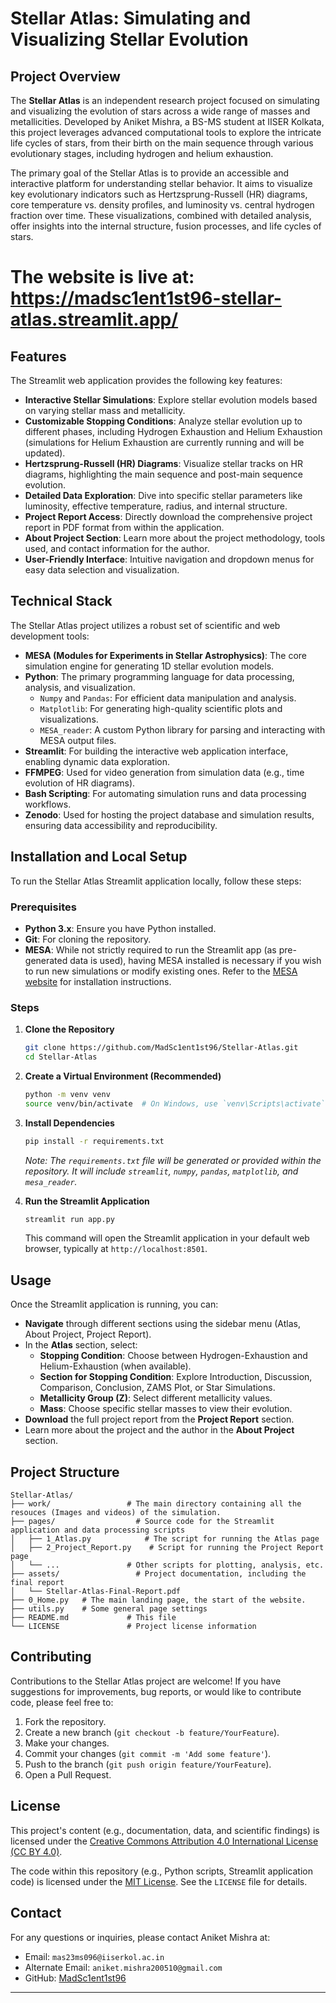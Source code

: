 # Stellar Atlas: Simulating and Visualizing Stellar Evolution

## Project Overview

The **Stellar Atlas** is an independent research project focused on simulating and visualizing the evolution of stars across a wide range of masses and metallicities. Developed by Aniket Mishra, a BS-MS student at IISER Kolkata, this project leverages advanced computational tools to explore the intricate life cycles of stars, from their birth on the main sequence through various evolutionary stages, including hydrogen and helium exhaustion.

The primary goal of the Stellar Atlas is to provide an accessible and interactive platform for understanding stellar behavior. It aims to visualize key evolutionary indicators such as Hertzsprung-Russell (HR) diagrams, core temperature vs. density profiles, and luminosity vs. central hydrogen fraction over time. These visualizations, combined with detailed analysis, offer insights into the internal structure, fusion processes, and life cycles of stars.

# The website is live at: https://madsc1ent1st96-stellar-atlas.streamlit.app/

## Features

The Streamlit web application provides the following key features:

*   **Interactive Stellar Simulations**: Explore stellar evolution models based on varying stellar mass and metallicity.
*   **Customizable Stopping Conditions**: Analyze stellar evolution up to different phases, including Hydrogen Exhaustion and Helium Exhaustion (simulations for Helium Exhaustion are currently running and will be updated).
*   **Hertzsprung-Russell (HR) Diagrams**: Visualize stellar tracks on HR diagrams, highlighting the main sequence and post-main sequence evolution.
*   **Detailed Data Exploration**: Dive into specific stellar parameters like luminosity, effective temperature, radius, and internal structure.
*   **Project Report Access**: Directly download the comprehensive project report in PDF format from within the application.
*   **About Project Section**: Learn more about the project methodology, tools used, and contact information for the author.
*   **User-Friendly Interface**: Intuitive navigation and dropdown menus for easy data selection and visualization.

## Technical Stack

The Stellar Atlas project utilizes a robust set of scientific and web development tools:

*   **MESA (Modules for Experiments in Stellar Astrophysics)**: The core simulation engine for generating 1D stellar evolution models.
*   **Python**: The primary programming language for data processing, analysis, and visualization.
    *   `Numpy` and `Pandas`: For efficient data manipulation and analysis.
    *   `Matplotlib`: For generating high-quality scientific plots and visualizations.
    *   `MESA_reader`: A custom Python library for parsing and interacting with MESA output files.
*   **Streamlit**: For building the interactive web application interface, enabling dynamic data exploration.
*   **FFMPEG**: Used for video generation from simulation data (e.g., time evolution of HR diagrams).
*   **Bash Scripting**: For automating simulation runs and data processing workflows.
*   **Zenodo**: Used for hosting the project database and simulation results, ensuring data accessibility and reproducibility.

## Installation and Local Setup

To run the Stellar Atlas Streamlit application locally, follow these steps:

### Prerequisites

*   **Python 3.x**: Ensure you have Python installed.
*   **Git**: For cloning the repository.
*   **MESA**: While not strictly required to run the Streamlit app (as pre-generated data is used), having MESA installed is necessary if you wish to run new simulations or modify existing ones. Refer to the [MESA website](http://mesa.sourceforge.net/) for installation instructions.

### Steps

1.  **Clone the Repository**

    ```bash
    git clone https://github.com/MadSc1ent1st96/Stellar-Atlas.git
    cd Stellar-Atlas
    ```

2.  **Create a Virtual Environment (Recommended)**

    ```bash
    python -m venv venv
    source venv/bin/activate  # On Windows, use `venv\Scripts\activate`
    ```

3.  **Install Dependencies**

    ```bash
    pip install -r requirements.txt
    ```

    *Note: The `requirements.txt` file will be generated or provided within the repository. It will include `streamlit`, `numpy`, `pandas`, `matplotlib`, and `mesa_reader`.*

4.  **Run the Streamlit Application**

    ```bash
    streamlit run app.py
    ```

    This command will open the Streamlit application in your default web browser, typically at `http://localhost:8501`.

## Usage

Once the Streamlit application is running, you can:

*   **Navigate** through different sections using the sidebar menu (Atlas, About Project, Project Report).
*   In the **Atlas** section, select:
    *   **Stopping Condition**: Choose between Hydrogen-Exhaustion and Helium-Exhaustion (when available).
    *   **Section for Stopping Condition**: Explore Introduction, Discussion, Comparison, Conclusion, ZAMS Plot, or Star Simulations.
    *   **Metallicity Group (Z)**: Select different metallicity values.
    *   **Mass**: Choose specific stellar masses to view their evolution.
*   **Download** the full project report from the **Project Report** section.
*   Learn more about the project and the author in the **About Project** section.

## Project Structure

```
Stellar-Atlas/
├── work/                 # The main directory containing all the resouces (Images and videos) of the simulation.
├── pages/                  # Source code for the Streamlit application and data processing scripts
│   ├── 1_Atlas.py            # The script for running the Atlas page
│   ├── 2_Project_Report.py    # Script for running the Project Report page
│   └── ...               # Other scripts for plotting, analysis, etc.
├── assets/                 # Project documentation, including the final report
│   └── Stellar-Atlas-Final-Report.pdf
├── 0_Home.py   # The main landing page, the start of the website.
├── utils.py    # Some general page settings
├── README.md             # This file
└── LICENSE               # Project license information
```

## Contributing

Contributions to the Stellar Atlas project are welcome! If you have suggestions for improvements, bug reports, or would like to contribute code, please feel free to:

1.  Fork the repository.
2.  Create a new branch (`git checkout -b feature/YourFeature`).
3.  Make your changes.
4.  Commit your changes (`git commit -m 'Add some feature'`).
5.  Push to the branch (`git push origin feature/YourFeature`).
6.  Open a Pull Request.

## License

This project's content (e.g., documentation, data, and scientific findings) is licensed under the [Creative Commons Attribution 4.0 International License (CC BY 4.0)](https://creativecommons.org/licenses/by/4.0/).

The code within this repository (e.g., Python scripts, Streamlit application code) is licensed under the [MIT License](LICENSE). See the `LICENSE` file for details.

## Contact

For any questions or inquiries, please contact Aniket Mishra at:

*   Email: `mas23ms096@iiserkol.ac.in`
*   Alternate Email: `aniket.mishra200510@gmail.com`
*   GitHub: [MadSc1ent1st96](https://github.com/MadSc1ent1st96)

---


